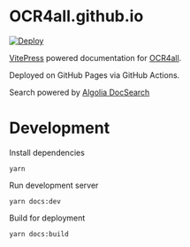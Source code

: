 # OCR4all.github.io
[![Deploy](https://github.com/OCR4all/OCR4all.github.io/actions/workflows/deploy.yml/badge.svg)](https://github.com/OCR4all/OCR4all.github.io/actions/workflows/deploy.yml)

[VitePress](https://vitepress.vuejs.org/) powered documentation for [OCR4all](https://github.com/OCR4all/OCR4all).

Deployed on GitHub Pages via GitHub Actions.

Search powered by [Algolia DocSearch](https://docsearch.algolia.com/)

# Development
Install dependencies
``` 
yarn
```
Run development server
``` 
yarn docs:dev
```
Build for deployment
``` 
yarn docs:build
```
